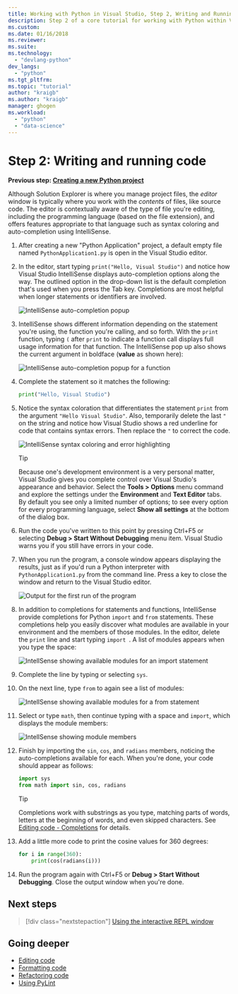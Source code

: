 ```yaml
---
title: Working with Python in Visual Studio, Step 2, Writing and Running Code | Microsoft Docs
description: Step 2 of a core tutorial for working with Python within Visual Studio, covering how to edit and run a simple Hello World program, followed by more interesting code that demonstrates Visual Studio's editing and IntelliSense features.
ms.custom:
ms.date: 01/16/2018
ms.reviewer:
ms.suite:
ms.technology: 
  - "devlang-python"
dev_langs:
  - "python"
ms.tgt_pltfrm:
ms.topic: "tutorial"
author: "kraigb"
ms.author: "kraigb"
manager: ghogen
ms.workload: 
  - "python"
  - "data-science"
---
```


# Step 2: Writing and running code

**Previous step: [Creating a new Python project](tutorial-working-with-python-in-visual-studio-step-01-create-project.md)**

Although Solution Explorer is where you manage project files, the *editor* window is typically where you work with the *contents* of files, like source code. The editor is contextually aware of the type of file you're editing, including the programming language (based on the file extension), and offers features appropriate to that language such as syntax coloring and auto-completion using IntelliSense.

1. After creating a new "Python Application" project, a default empty file named `PythonApplication1.py` is open in the Visual Studio editor.

1. In the editor, start typing `print("Hello, Visual Studio")` and notice how Visual Studio IntelliSense displays auto-completion options along the way. The outlined option in the drop-down list is the default completion that's used when you press the Tab key. Completions are most helpful when longer statements or identifiers are involved.

    ![IntelliSense auto-completion popup](media/vs-getting-started-python-04-IntelliSense1b.png)

1. IntelliSense shows different information depending on the statement you're using, the function you're calling, and so forth. With the `print` function, typing `(` after `print` to indicate a function call displays full usage information for that function. The IntelliSense pop up also shows the current argument in boldface (**value** as shown here):

    ![IntelliSense auto-completion popup for a function](media/vs-getting-started-python-05-IntelliSense2b.png)

1. Complete the statement so it matches the following:

    ```python
    print("Hello, Visual Studio")
    ```

1. Notice the syntax coloration that differentiates the statement `print` from the argument `"Hello Visual Studio"`. Also, temporarily delete the last `"` on the string and notice how Visual Studio shows a red underline for code that contains syntax errors. Then replace the `"` to correct the code.

    ![IntelliSense syntax coloring and error highlighting](media/vs-getting-started-python-06-IntelliSense3b.png)

    > [!Tip]
    > Because one's development environment is a very personal matter, Visual Studio gives you complete control over Visual Studio's appearance and behavior. Select the **Tools > Options** menu command and explore the settings under the **Environment** and **Text Editor** tabs. By default you see only a limited number of options; to see every option for every programming language, select **Show all settings** at the bottom of the dialog box. 

1. Run the code you've written to this point by pressing Ctrl+F5 or selecting **Debug > Start Without Debugging** menu item. Visual Studio warns you if you still have errors in your code.

1. When you run the program, a console window appears displaying the results, just as if you'd run a Python interpreter with `PythonApplication1.py` from the command line. Press a key to close the window and return to the Visual Studio editor.

    ![Output for the first run of the program](media/vs-getting-started-python-07-output.png)

1. In addition to completions for statements and functions, IntelliSense provide completions for Python `import` and `from` statements. These completions help you easily discover what modules are available in your environment and the members of those modules. In the editor, delete the `print` line and start typing `import `. A list of modules appears when you type the space:

    ![IntellSense showing available modules for an import statement](media/vs-getting-started-python-08-import1.png)

1. Complete the line by typing or selecting `sys`.

1. On the next line, type `from` to again see a list of modules:

    ![IntellSense showing available modules for a from statement](media/vs-getting-started-python-09-import2.png)

1. Select or type `math`, then continue typing with a space and `import`, which displays the module members:

    ![IntellSense showing module members](media/vs-getting-started-python-10-import3.png)

1. Finish by importing the `sin`, `cos`, and `radians` members, noticing the auto-completions available for each. When you're done, your code should appear as follows:

    ```python
    import sys
    from math import sin, cos, radians
    ```

    > [!Tip]
    > Completions work with substrings as you type, matching parts of words, letters at the beginning of words, and even skipped characters. See [Editing code - Completions](editing-python-code-in-visual-studio.md#completions) for details.

1. Add a little more code to print the cosine values for 360 degrees:

    ```python
    for i in range(360):
        print(cos(radians(i)))
    ```

1. Run the program again with Ctrl+F5 or **Debug > Start Without Debugging**. Close the output window when you're done.

## Next steps

> [!div class="nextstepaction"]
> [Using the interactive REPL window](tutorial-working-with-python-in-visual-studio-step-03-interactive-repl.md)

## Going deeper

- [Editing code](editing-python-code-in-visual-studio.md)
- [Formatting code](formatting-python-code.md)
- [Refactoring code](refactoring-python-code.md)
- [Using PyLint](linting-python-code.md)
